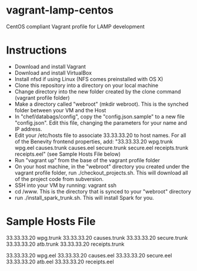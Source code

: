 vagrant-lamp-centos
===================

CentOS compliant Vagrant profile for LAMP development

Instructions
============
- Download and install Vagrant
- Download and install VirtualBox
- Install nfsd if using Linux (NFS comes preinstalled with OS X)
- Clone this repository into a directory on your local machine
- Change directory into the new folder created by the clone command (vagrant profile folder)
- Make a directory called "webroot" (mkdir webroot).  This is the synched folder between your VM and the Host
- In "chef/databags/config", copy the "config.json.sample" to a new file "config.json".  Edit this file, changing the parameters for your name and IP address.
- Edit your /etc/hosts file to associate 33.33.33.20 to host names. For all of the Benevity frontend properties, add: "33.33.33.20 wpg.trunk wpg.eel causes.trunk causes.eel secure.trunk secure.eel receipts.trunk receipts.eel" (see Sample Hosts File below)
- Run "vagrant up" from the base of the vagrant profile folder
- On your host machine, in the "webroot" directory you created under the vagrant profile folder, run ./checkout_projects.sh. This will download all of the project code from subversion.
- SSH into your VM by running: vagrant ssh
- cd /www. This is the directory that is synced to your "webroot" directory
- run ./install_spark_trunk.sh. This will install Spark for you.

Sample Hosts File
=================
33.33.33.20 wpg.trunk
33.33.33.20 causes.trunk
33.33.33.20 secure.trunk
33.33.33.20 atb.trunk
33.33.33.20 receipts.trunk

33.33.33.20 wpg.eel
33.33.33.20 causes.eel
33.33.33.20 secure.eel
33.33.33.20 atb.eel
33.33.33.20 receipts.eel